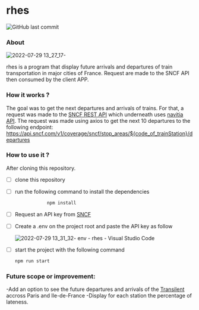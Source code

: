 # rhes
![GitHub last commit](https://img.shields.io/github/last-commit/nathanstephane/rhes)
### About
![2022-07-29 13_27_17-](https://user-images.githubusercontent.com/75221936/181749890-95da0cfe-f408-4eb8-a317-8440bf0e4233.png)

rhes is a program that display future arrivals and departures of train transportation in major cities of France. 
Request are made to the SNCF API then consumed by the client APP.
### How it works ?
The goal was to get the next departures and arrivals of trains. 
For that, a request was made to the [SNCF REST API](https://www.digital.sncf.com/startup/API) 
which underneath uses [navitia API](https://navitia.io/).
The request was made using axios to get the next 10 departures to the 
following endpoint: https://api.sncf.com/v1/coverage/sncf/stop_areas/${code_of_trainStation}/departures

### How to use it ?
After cloning this repository.

-   [ ] clone this repository
    
-   [ ] run the following command to install the dependencies
    
    ```jsx
    			npm install
    
    ```
    
-   [ ] Request an API key from [SNCF](https://www.digital.sncf.com/startup/API)
    
-   [ ] Create a .env on the project root and paste the API key as follow

    ![2022-07-29 13_31_32- env - rhes - Visual Studio Code](https://user-images.githubusercontent.com/75221936/181750355-d388fcbd-739a-49a9-b367-01e0c05f23de.png)

    
    
-   [ ] start the project with the following command
    
    ```jsx
    npm run start
    
    ```
### Future scope or improvement:
-Add an option to see the future departures and arrivals of the [Transilent](https://www.transilien.com/en) 
accross Paris and Ile-de-France
-Display for each station the percentage of lateness.
